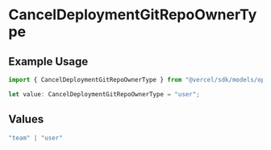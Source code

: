 # CancelDeploymentGitRepoOwnerType

## Example Usage

```typescript
import { CancelDeploymentGitRepoOwnerType } from "@vercel/sdk/models/operations/canceldeployment.js";

let value: CancelDeploymentGitRepoOwnerType = "user";
```

## Values

```typescript
"team" | "user"
```